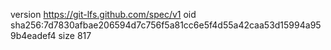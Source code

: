version https://git-lfs.github.com/spec/v1
oid sha256:7d7830afbae206594d7c756f5a81cc6e5f4d55a42caa53d15994a959b4eadef4
size 817
